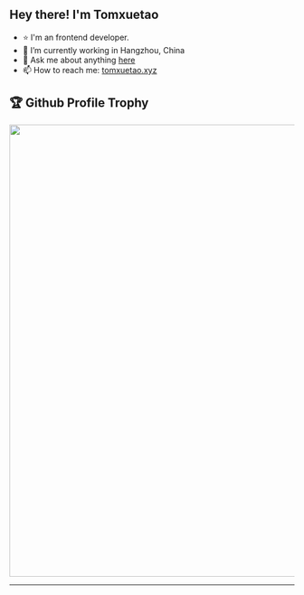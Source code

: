 ## Hey there! I'm Tomxuetao

- ⭐ I'm an frontend developer.
- 🔭 I’m currently working in Hangzhou, China
- 💬 Ask me about anything [here](https://github.com/Tomxuetao/Tomxuetao/issues)
- 📫 How to reach me: [tomxuetao.xyz](mailto:wangxuetao1007@gmail.com)

## 🏆 Github Profile Trophy

<a href="https://github.com/ryo-ma/github-profile-trophy">
  <img width=800 src="https://github-profile-trophy.vercel.app/?username=Tomxuetao&row=1&theme=flat&no-frame=true" alt=""/>
</a>

---
